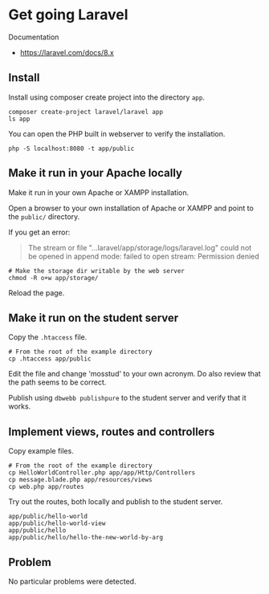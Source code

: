Get going Laravel
====================

Documentation

* https://laravel.com/docs/8.x



Install
-----------------------

Install using composer create project into the directory `app`.

```
composer create-project laravel/laravel app
ls app
```

You can open the PHP built in webserver to verify the installation.

```
php -S localhost:8080 -t app/public
```



Make it run in your Apache locally
-----------------------

Make it run in your own Apache or XAMPP installation.

Open a browser to your own installation of Apache or XAMPP and point to the `public/` directory.

If you get an error:

> The stream or file "...laravel/app/storage/logs/laravel.log" could not be opened in append mode: failed to open stream: Permission denied

```
# Make the storage dir writable by the web server
chmod -R o+w app/storage/
```

Reload the page.



Make it run on the student server
-----------------------

Copy the `.htaccess` file.

```
# From the root of the example directory
cp .htaccess app/public
```

Edit the file and change 'mosstud' to your own acronym. Do also review that the path seems to be correct.

Publish using `dbwebb publishpure` to the student server and verify that it works.



Implement views, routes and controllers
-----------------------

Copy example files.

```
# From the root of the example directory
cp HelloWorldController.php app/app/Http/Controllers
cp message.blade.php app/resources/views
cp web.php app/routes
```

<!--
Unclear if this is needed.

Always clear the cache when updating your routes.

```
cd app
php artisan route:cache
```
-->

Try out the routes, both locally and publish to the student server.

```
app/public/hello-world
app/public/hello-world-view
app/public/hello
app/public/hello/hello-the-new-world-by-arg
```



Problem
-----------------------

No particular problems were detected.
